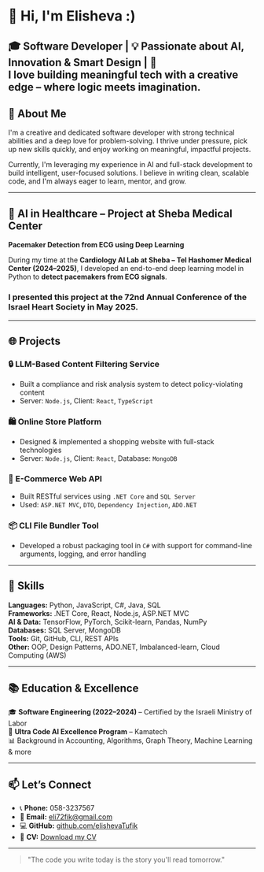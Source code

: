# 👋 Hi, I'm Elisheva :)

🎓 Software Developer | 💡 Passionate about AI, Innovation & Smart Design | 🎨  
I love building meaningful tech with a creative edge – where logic meets imagination.
---

## 🚀 About Me

I'm a creative and dedicated software developer with strong technical abilities and a deep love for problem-solving. I thrive under pressure, pick up new skills quickly, and enjoy working on meaningful, impactful projects.

Currently, I'm leveraging my experience in AI and full-stack development to build intelligent, user-focused solutions. I believe in writing clean, scalable code, and I'm always eager to learn, mentor, and grow.

---

## 🏥 AI in Healthcare – Project at Sheba Medical Center

**Pacemaker Detection from ECG using Deep Learning**

During my time at the **Cardiology AI Lab at Sheba – Tel Hashomer Medical Center (2024–2025)**, I developed an end-to-end deep learning model in Python to **detect pacemakers from ECG signals**.

### I presented this project at the 72nd Annual Conference of the Israel Heart Society in May 2025.

---

## 🌐 Projects

### 🔒 LLM-Based Content Filtering Service
- Built a compliance and risk analysis system to detect policy-violating content
- Server: `Node.js`, Client: `React`, `TypeScript`

### 🛍️ Online Store Platform
- Designed & implemented a shopping website with full-stack technologies  
- Server: `Node.js`, Client: `React`, Database: `MongoDB`

### 🧾 E-Commerce Web API
- Built RESTful services using `.NET Core` and `SQL Server`  
- Used: `ASP.NET MVC`, `DTO`, `Dependency Injection`, `ADO.NET`

### 📦 CLI File Bundler Tool
- Developed a robust packaging tool in `C#` with support for command-line arguments, logging, and error handling

---

## 🧰 Skills

**Languages:** Python, JavaScript, C#, Java, SQL  
**Frameworks:** .NET Core, React, Node.js, ASP.NET MVC  
**AI & Data:** TensorFlow, PyTorch, Scikit-learn, Pandas, NumPy  
**Databases:** SQL Server, MongoDB  
**Tools:** Git, GitHub, CLI, REST APIs  
**Other:** OOP, Design Patterns, ADO.NET, Imbalanced-learn, Cloud Computing (AWS)

---

## 📚 Education & Excellence

🎓 **Software Engineering (2022–2024)** – Certified by the Israeli Ministry of Labor  
🏅 **Ultra Code AI Excellence Program** – Kamatech  
📊 Background in Accounting, Algorithms, Graph Theory, Machine Learning & more  

---

## 📫 Let’s Connect

- 📞 **Phone:** 058-3237567  
- 📧 **Email:** eli72fik@gmail.com  
- 💻 **GitHub:** [github.com/elishevaTufik](https://github.com/elishevaTufik)  
- 📄 **CV:** [Download my CV](./Elisheva%20Tufik.pdf)

---

> "The code you write today is the story you'll read tomorrow."
